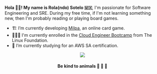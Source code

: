 <!-- <p align="center">
<a href="https://git.io/streak-stats">
  <img align="center" src="https://github-readme-streak-stats.herokuapp.com?user=rolasotelo&theme=vue-dark" />
</a>
</p> -->

**Hola 👋🏾! My name is Rola(ndo) Sotelo 🇲🇽**, I'm passionate for Software Engineering and SRE. During my free time, if I'm not learning something new, then I'm probably reading or playing board games.

- 🏗 I’m currently developing [Milpa](https://milpa.online), an online card game.
- 🧗🏾‍♂️ I'm currently enrolled in the [Cloud Engineer Bootcamp](https://openprofile.dev/profile/rolasotelo) from The Linux Foundation.
- 🔭 I’m currently studying for an AWS SA certification.

<p align="center">
<a href="https://github.com/anuraghazra/github-readme-stats">
  <img align="center" src="https://github-readme-stats.vercel.app/api/top-langs/?username=rolasotelo&layout=compact&langs_count=8&theme=vue-dark" />
</a>
</p>

<h4 align="center">Be kind to animals 🐄 🐖 🦃</h4>
